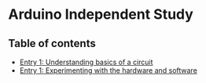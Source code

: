 # Arduino Independent Study

## Table of contents

+ [Entry 1: Understanding basics of a circuit](entries/entry1.md)
+ [Entry 1: Experimenting with the hardware and software](entries/entry2.md)
